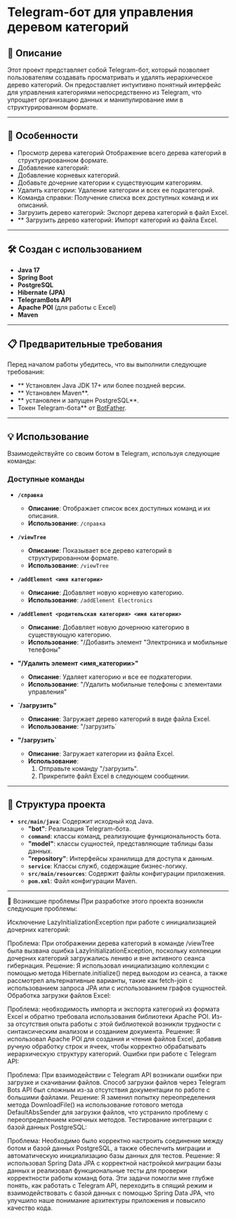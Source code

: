 # Telegram-бот для управления деревом категорий

## 📖 Описание

Этот проект представляет собой Telegram-бот, который позволяет пользователям создавать просматривать и удалять иерархическое дерево категорий. Он предоставляет интуитивно понятный интерфейс для управления категориями непосредственно из Telegram, что упрощает организацию данных и манипулирование ими в структурированном формате.

---

## 🚀 Особенности

- Просмотр дерева категорий Отображение всего дерева категорий в структурированном формате.
- Добавление категорий:
- Добавление корневых категорий.
- Добавьте дочерние категории к существующим категориям.
- Удалить категории: Удаление категории и всех ее подкатегорий.
- Команда справки: Получение списка всех доступных команд и их описаний.
- Загрузить дерево категорий: Экспорт дерева категорий в файл Excel.
- ** Загрузить дерево категорий: Импорт категорий из файла Excel.

---

## 🛠️ Создан с использованием

- **Java 17**
- **Spring Boot**
- **PostgreSQL**
- **Hibernate (JPA)**
- **TelegramBots API**
- **Apache POI** (для работы с Excel)
- **Maven**

---

## 📋 Предварительные требования

Перед началом работы убедитесь, что вы выполнили следующие требования:

- ** Установлен Java JDK 17+ или более поздней версии.
- ** Установлен Maven**.
- ** установлен и запущен PostgreSQL**.
- Токен Telegram-бота** от [BotFather](https://t.me/BotFather).

---


## 💡 Использование

Взаимодействуйте со своим ботом в Telegram, используя следующие команды:

### Доступные команды

- **`/справка`**

    - **Описание**: Отображает список всех доступных команд и их описания.
    - **Использование**: `/справка`

- **`/viewTree`**

    - **Описание**: Показывает все дерево категорий в структурированном формате.
    - **Использование**: `/viewTree`

- **`/addElement <имя категории>`**

    - **Описание**: Добавляет новую корневую категорию.
    - **Использование**: `/addElement Electronics`

- **`/addElement <родительская категория> <имя категории>`**

    - **Описание**: Добавляет новую дочернюю категорию в существующую категорию.
    - **Использование**: "/Добавить элемент "Электроника и мобильные телефоны"

- **"/Удалить элемент <имя_категории>"**

    - **Описание**: Удаляет категорию и все ее подкатегории.
    - **Использование**: "/Удалить мобильные телефоны с элементами управления"

- **`/загрузить"**

    - **Описание**: Загружает дерево категорий в виде файла Excel.
    - **Использование**: "/загрузить`

- **"/загрузить`**

    - **Описание**: Загружает категории из файла Excel.
    - **Использование**:
        1. Отправьте команду "/загрузить".
        2. Прикрепите файл Excel в следующем сообщении.

---



## 📂 Структура проекта

- **`src/main/java`**: Содержит исходный код Java.
    - **"bot"**: Реализация Telegram-бота.
    - **`command`**: классы команд, реализующие функциональность бота.
    - **"model"**: классы сущностей, представляющие таблицы базы данных.
    - **"repository"**: Интерфейсы хранилища для доступа к данным.
    - **`service`**: Классы служб, содержащие бизнес-логику.
    - **`src/main/resources`**: Содержит файлы конфигурации приложения.
    - **`pom.xml`**: Файл конфигурации Maven.

---
🤔 Возникшие проблемы
При разработке этого проекта возникли следующие проблемы:

Исключение LazyInitializationException при работе с инициализацией дочерних категорий:

Проблема: При отображении дерева категорий в команде /viewTree была вызвана ошибка LazyInitializationException, поскольку коллекции дочерних категорий загружались лениво и вне активного сеанса гибернация.
Решение: Я использовал инициализацию коллекции с помощью метода Hibernate.initialize() перед выходом из сеанса, а также рассмотрел альтернативные варианты, такие как fetch-join с использованием запроса JPA или с использованием графов сущностей.
Обработка загрузки файлов Excel:

Проблема: необходимость импорта и экспорта категорий из формата Excel и обратно требовала использования библиотеки Apache POI. Из-за отсутствия опыта работы с этой библиотекой возникли трудности с синтаксическим анализом и созданием документа.
Решение: Я использовал Apache POI для создания и чтения файлов Excel, добавив ручную обработку строк и ячеек, чтобы корректно обрабатывать иерархическую структуру категорий.
Ошибки при работе с Telegram API:

Проблема: При взаимодействии с Telegram API возникали ошибки при загрузке и скачивании файлов. Способ загрузки файлов через Telegram Bots API был сложным из-за отсутствия документации по работе с большими файлами.
Решение: Я заменил попытку переопределения метода DownloadFile() на использование готового метода DefaultAbsSender для загрузки файлов, что устранило проблему с переопределением конечных методов.
Тестирование интеграции с базой данных PostgreSQL:

Проблема: Необходимо было корректно настроить соединение между ботом и базой данных PostgreSQL, а также обеспечить миграции и автоматическую инициализацию базы данных для тестов.
Решение: Я использовал Spring Data JPA с корректной настройкой миграции базы данных и реализовал функциональные тесты для проверки корректности работы команд бота.
Эти задачи помогли мне глубже понять, как работать с Telegram API, переходить в спящий режим и взаимодействовать с базой данных с помощью Spring Data JPA, что улучшило наше понимание архитектуры приложения и повысило качество кода.